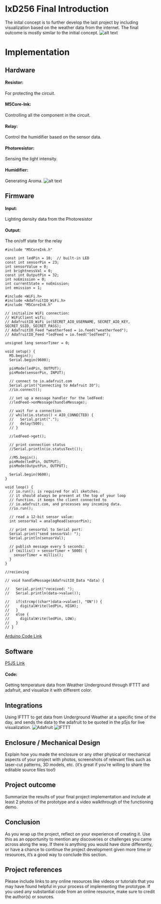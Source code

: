 # IxD256 Final Introduction
The inital concept is to further develop the last project by including visualization based on the weather data from the internet. The final outcome is mostly similar to the initial concept.
![alt text](https://github.com/Asimovq/IxD256Final/blob/main/1605225.png)

# Implementation
## Hardware
#### Resistor: 
For protecting the circuit.
#### M5Core-Ink: 
Controlling all the component in the circuit.
#### Relay: 
Control the humidifier based on the sensor data.
#### Photoresistor: 
Sensing the light intensity.
#### Humidifier: 
Generating Aroma.
![alt text](https://github.com/Asimovq/IxD256Final/blob/main/Adv_Prototyping_Project4_schem.png)

## Firmware

#### Input: 
Lighting density data from the Photoresistor
#### Output: 
The on/off state for the relay

```
#include "M5CoreInk.h"

const int ledPin = 10;  // built-in LED
const int sensorPin = 23;
int sensorValue = 0;
int brightnessVal = 0;
const int OutputPin = 32;
int noEmission = 0;
int currentState = noEmission;
int emission = 1;

#include <WiFi.h>
#include <AdafruitIO_WiFi.h>
#include "M5CoreInk.h"

// initialize WiFi connection:
// WiFiClient wifi;
// AdafruitIO_WiFi io(SECRET_AIO_USERNAME, SECRET_AIO_KEY, SECRET_SSID, SECRET_PASS);
// AdafruitIO_Feed *weatherfeed = io.feed("weatherfeed");
// AdafruitIO_Feed *ledFeed = io.feed("ledfeed");

unsigned long sensorTimer = 0;

void setup() {
  M5.begin();
  Serial.begin(9600);

  pinMode(ledPin, OUTPUT);
  pinMode(sensorPin, INPUT);

  // connect to io.adafruit.com
  Serial.print("Connecting to Adafruit IO");
  //io.connect();

  // set up a message handler for the ledFeed:
  //ledFeed->onMessage(handleMessage);

  // wait for a connection
  // while(io.status() < AIO_CONNECTED) {
  //   Serial.print(".");
  //   delay(500);
  // }

  //ledFeed->get();

  // print connection status
  //Serial.println(io.statusText());

  //M5.begin();
  pinMode(ledPin, OUTPUT);
  pinMode(OutputPin, OUTPUT);

  Serial.begin(9600);
}

void loop() {
  // io.run(); is required for all sketches.
  // it should always be present at the top of your loop
  // function. it keeps the client connected to
  // io.adafruit.com, and processes any incoming data.
  //io.run();

  // read a 12-bit sensor value:
  int sensorVal = analogRead(sensorPin);

  // print sensorVal to Serial port:
  Serial.print("send sensorVal: ");
  Serial.println(sensorVal);

  // publish message every 5 seconds:
  if (millis() > sensorTimer + 5000) {
    sensorTimer = millis();
  }
}

//recieving

// void handleMessage(AdafruitIO_Data *data) {

//   Serial.print("received: ");
//   Serial.println(data->value());

//   if(strcmp((char*)data->value(), "ON")) {
//     digitalWrite(ledPin, HIGH);
//   }
//   else {
//     digitalWrite(ledPin, LOW);
//   }
// }
```

[Arduino Code Link](https://create.arduino.cc/editor/oskarqq/d3ecab0f-46c3-4f68-aff5-17ade2102290/preview)


## Software
[P5JS Link](https://editor.p5js.org/yqian2/sketches/XOIwpKbxw)

#### Code: 
Getting temperature data from Weather Underground through IFTTT and adafruit, and visualize it with different color.


## Integrations
Using IFTTT to get data from Underground Weather at a specific time of the day, and sends the data to the adafruit to be quoted in the p5js for live visualization.
![Adafruit](https://github.com/Asimovq/IxD256Final/blob/main/Adafruit_OskarQian.png)
![IFTTT](https://github.com/Asimovq/IxD256Final/blob/main/IFTTT_OskarQian.png)




## Enclosure / Mechanical Design
Explain how you made the enclosure or any other physical or mechanical aspects of your project with photos, screenshots of relevant files such as laser-cut patterns, 3D models, etc. (it’s great if you’re willing to share the editable source files too!)



## Project outcome

Summarize the results of your final project implementation and include at least 2 photos of the prototype and a video walkthrough of the functioning demo.


## Conclusion
As you wrap up the project, reflect on your experience of creating it. Use this as an opportunity to mention any discoveries or challenges you came across along the way. If there is anything you would have done differently, or have a chance to continue the project development given more time or resources, it’s a good way to conclude this section.



## Project references
Please include links to any online resources like videos or tutorials that you may have found helpful in your process of implementing the prototype. If you used any substantial code from an online resource, make sure to credit the author(s) or sources.

